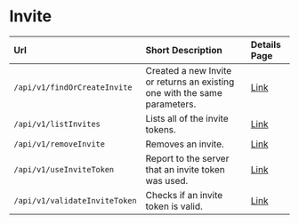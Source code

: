 # Invite

| Url | Short Description | Details Page |
| :--- | :--- | :--- |
| `/api/v1/findOrCreateInvite` | Created a new Invite or returns an existing one with the same parameters. | [Link](findorcreateinvite.md) |
| `/api/v1/listInvites` | Lists all of the invite tokens. | [Link](listinvites.md) |
| `/api/v1/removeInvite` | Removes an invite. | [Link](removeinvite.md) |
| `/api/v1/useInviteToken` | Report to the server that an invite token was used. | [Link](useinvitetoken.md) |
| `/api/v1/validateInviteToken` | Checks if an invite token is valid. | [Link](validateinvitetoken.md) |

